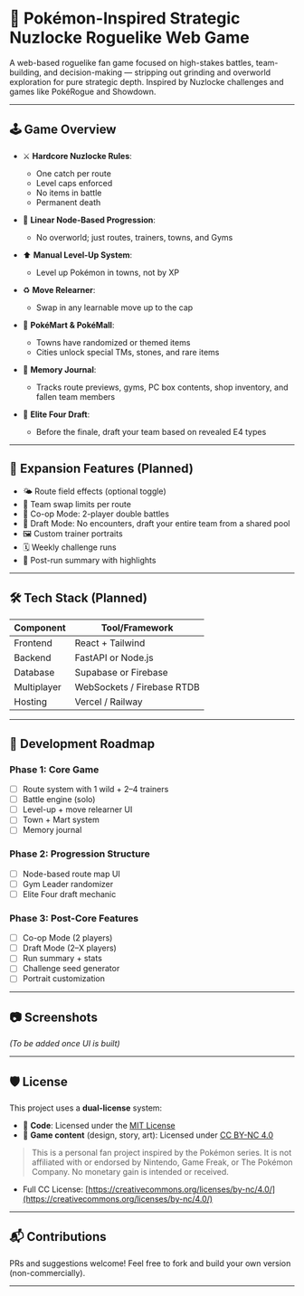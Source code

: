 # 🧩 Pokémon-Inspired Strategic Nuzlocke Roguelike Web Game

A web-based roguelike fan game focused on high-stakes battles, team-building, and decision-making — stripping out grinding and overworld exploration for pure strategic depth. Inspired by Nuzlocke challenges and games like PokéRogue and Showdown.

---

## 🕹️ Game Overview

- ⚔️ **Hardcore Nuzlocke Rules**:
  - One catch per route
  - Level caps enforced
  - No items in battle
  - Permanent death

- 🧭 **Linear Node-Based Progression**:
  - No overworld; just routes, trainers, towns, and Gyms

- ⬆️ **Manual Level-Up System**:
  - Level up Pokémon in towns, not by XP

- ♻️ **Move Relearner**:
  - Swap in any learnable move up to the cap

- 🛒 **PokéMart & PokéMall**:
  - Towns have randomized or themed items
  - Cities unlock special TMs, stones, and rare items

- 📓 **Memory Journal**:
  - Tracks route previews, gyms, PC box contents, shop inventory, and fallen team members

- 🎯 **Elite Four Draft**:
  - Before the finale, draft your team based on revealed E4 types

---

## 🧪 Expansion Features (Planned)

- 🌤️ Route field effects (optional toggle)
- 🔄 Team swap limits per route
- 🤝 Co-op Mode: 2-player double battles
- 🧢 Draft Mode: No encounters, draft your entire team from a shared pool
- 🖼️ Custom trainer portraits
- 🗓️ Weekly challenge runs
- 📝 Post-run summary with highlights

---

## 🛠️ Tech Stack (Planned)

| Component   | Tool/Framework           |
|-------------|--------------------------|
| Frontend    | React + Tailwind         |
| Backend     | FastAPI or Node.js       |
| Database    | Supabase or Firebase     |
| Multiplayer | WebSockets / Firebase RTDB |
| Hosting     | Vercel / Railway         |

---

## 📍 Development Roadmap

### Phase 1: Core Game
- [ ] Route system with 1 wild + 2–4 trainers
- [ ] Battle engine (solo)
- [ ] Level-up + move relearner UI
- [ ] Town + Mart system
- [ ] Memory journal

### Phase 2: Progression Structure
- [ ] Node-based route map UI
- [ ] Gym Leader randomizer
- [ ] Elite Four draft mechanic

### Phase 3: Post-Core Features
- [ ] Co-op Mode (2 players)
- [ ] Draft Mode (2–X players)
- [ ] Run summary + stats
- [ ] Challenge seed generator
- [ ] Portrait customization

---

## 📷 Screenshots

*(To be added once UI is built)*

---

## 🛡️ License

This project uses a **dual-license** system:

- 🧠 **Code**: Licensed under the [MIT License](./LICENSE)
- 🎨 **Game content** (design, story, art): Licensed under [CC BY-NC 4.0](./LICENSE.assets.md)

> This is a personal fan project inspired by the Pokémon series. It is not affiliated with or endorsed by Nintendo, Game Freak, or The Pokémon Company. No monetary gain is intended or received.

- Full CC License: [https://creativecommons.org/licenses/by-nc/4.0/](https://creativecommons.org/licenses/by-nc/4.0/)

---

## 📬 Contributions

PRs and suggestions welcome! Feel free to fork and build your own version (non-commercially).

---

